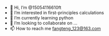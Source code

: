 - 👋 Hi, I’m @15054116610ft
- 👀 I’m interested in first-principles calculations
- 🌱 I’m currently learning python
- 💞️ I’m looking to collaborate on ...
- 📫 How to reach me fangteng_123@163.com

<!---
15054116610ft/15054116610ft is a ✨ special ✨ repository because its `README.md` (this file) appears on your GitHub profile.
You can click the Preview link to take a look at your changes.
--->
